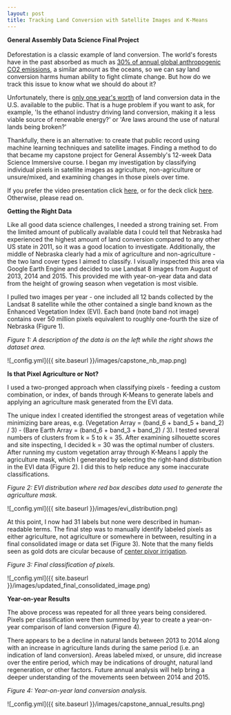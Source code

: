 ```yaml
---
layout: post
title: Tracking Land Conversion with Satellite Images and K-Means
---
```


**General Assembly Data Science Final Project**  <br />  <br />  Deforestation is a classic example of land conversion. The world's forests have in the past absorbed as much as [30% of annual global anthropogenic CO2 emissions](http://www.nature.com/news/carbon-sequestration-managing-forests-in-uncertain-times-1.14687), a similar amount as the oceans, so we can say land conversion harms human ability to fight climate change. But how do we track this issue to know what we should do about it? 

Unfortunately, there is [only one year's worth](https://www.nwf.org/News-and-Magazines/Media-Center/News-by-Topic/Wildlife/2013/9-18-13-USDA-Data-Grasslands-Forests-Being-Converted-to-Cropland-at-Alarming-Rates.aspx) of land conversion data in the U.S. available to the public. That is a huge problem if you want to ask, for example, 'Is the ethanol industry driving land conversion, making it a less viable source of renewable energy?' or 'Are laws around the use of natural lands being broken?'

Thankfully, there is an alternative: to create that public record using machine learning techniques and satellite images. Finding a method to do that became my capstone project for General Assembly's 12-week Data Science Immersive course. I began my investigation by classifying individual pixels in satellite images as agriculture, non-agriculture or unsure/mixed, and examining changes in those pixels over time. 

If you prefer the video presentation click [here](https://youtu.be/vFg5IiQpe-o), or for the deck click [here](https://github.com/ByronAllen/Portfolio/blob/master/Filling%20the%20Land%20Conversion%20Gap%20(with%20video%20link).pdf). Otherwise, please read on. 

**Getting the Right Data**

Like all good data science challenges, I needed a strong training set. From the limited amount of publically available data I could tell that Nebraska had experienced the highest amount of land conversion compared to any other US state in 2011, so it was a good location to investigate. Additionally, the middle of Nebraska clearly had a mix of agriculture and non-agriculture - the two land cover types I aimed to classify. I visually inspected this area via Google Earth Engine and decided to use Landsat 8 images from August of 2013, 2014 and 2015. This provided me with year-on-year data and data from the height of growing season when vegetation is most visible.  

I pulled two images per year - one included all 12 bands collected by the Landsat 8 satellite while the other contained a single band known as the Enhanced Vegetation Index (EVI). Each band (note band not image) contains over 50 million pixels equivalent to roughly one-fourth the size of Nebraska (Figure 1). 

*Figure 1: A description of the data is on the left while the right shows the dataset area.*

![_config.yml]({{ site.baseurl }}/images/capstone_nb_map.png) 

**Is that Pixel Agriculture or Not?**

I used a two-pronged approach when classifying pixels - feeding a custom combination, or index, of bands through K-Means to generate labels and applying an agriculture mask generated from the EVI data. 

The unique index I created identified the strongest areas of vegetation while minimizing bare areas, e.g. (Vegetation Array = (band_6 + band_5 + band_2) / 3) - (Bare Earth Array = (band_6 + band_3 + band_2) / 3). I tested several numbers of clusters from k = 5 to k = 35. After examining silhouette scores and site inspecting, I decided k = 30 was the optimal number of clusters. After running my custom vegetation array through K-Means I apply the agriculture mask, which I generated by selecting the right-hand distribution in the EVI data (Figure 2). I did this to help reduce any some inaccurate classifications. 

*Figure 2: EVI distribution where red box descibes data used to generate the agriculture mask.*

![_config.yml]({{ site.baseurl }}/images/evi_distribution.png) 

At this point, I now had 31 labels but none were described in human-readable terms. The final step was to manually identify labeled pixels as either agriculture, not agriculture or somewhere in between, resulting in a final consolidated image or data set (Figure 3). Note that the many fields seen as gold dots are cicular because of [center pivor irrigation](https://en.wikipedia.org/wiki/Center_pivot_irrigation).

*Figure 3: Final classification of pixels.*

![_config.yml]({{ site.baseurl }}/images/updated_final_consolidated_image.png) 

**Year-on-year Results**

The above process was repeated for all three years being considered. Pixels per classification were then summed by year to create a year-on-year comparison of land conversion (Figure 4). 

There appears to be a decline in natural lands between 2013 to 2014 along with an increase in agriculture lands during the same period (i.e. an indication of land conversion). Areas labeled mixed, or unsure, did increase over the entire period, which may be indications of drought, natural land regeneration, or other factors. Future annual analysis will help bring a deeper understanding of the movements seen between 2014 and 2015. 

*Figure 4: Year-on-year land conversion analysis.*

![_config.yml]({{ site.baseurl }}/images/capstone_annual_results.png) 





